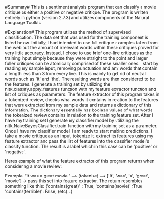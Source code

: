 #Summary#
	This is a sentiment analysis program that can classify a movie critique as either a positive or negative critique. The program is written entirely in python (version 2.7.3) and utilizes components of the Natural Language Toolkit.

#Explanation#
	This program utilizes the method of supervised classification. The data set that was used for the training component is listed below. Initially, I had intended to use full critique examples taken from the web but the amount of irrelevant words within these critiques proved for very little accuracy. Instead, I chose to use brief one-line critiques as the training input simply because they were straight to the point and larger fuller critiques can be atomically comprised of these smaller ones. I start by reading my sample input, removing punctuation and any words that contain a length less than 3 from every live. This is mainly to get rid of neutral words such as 'it' and 'the'. The resulting words are then considered to be the features. I generate a training set by utilizing the nltk.classify.apply_features function with my feature extractor function and list of critiques as parameters. The feature extractor of this program takes in a tokenized review, checks what words it contains in relation to the features that were extracted from my sample data and returns a dictionary of this information. The dictionary essentially has boolean values of what words the tokenized review contains in relation to the training feature set.  After I have my training set I generate my classifier model by utilizing the nltk.NaiveBayesClassifier.train function with my training set as a parameter. Once I have my classifier model, I am ready to start making predictions. I take a movie critique as an input, tokenize it, extract its features using my feature extractor and pass the list of features into the classifier model's classify function. The result is a label which in this case can be 'positive' or 'negative'.

Heres example of what the feature extractor of this program returns when considering a movie review:

Example:  “It was a great movie.” --> (tokenize) --> ['It', 'was', 'a', 'great', 'movie'] → pass this set into feature extractor. The return resembles something like this:
{'contains(great)' : True,
  'contains(movie)' :True
  'contains(terrible)': False,
  (etc)...}
